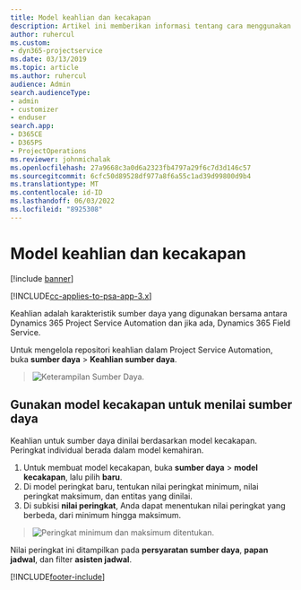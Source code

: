 ```yaml
---
title: Model keahlian dan kecakapan
description: Artikel ini memberikan informasi tentang cara menggunakan model keterampilan dan kemahiran.
author: ruhercul
ms.custom:
- dyn365-projectservice
ms.date: 03/13/2019
ms.topic: article
ms.author: ruhercul
audience: Admin
search.audienceType:
- admin
- customizer
- enduser
search.app:
- D365CE
- D365PS
- ProjectOperations
ms.reviewer: johnmichalak
ms.openlocfilehash: 27a9668c3a0d6a2323fb4797a29f6c7d3d146c57
ms.sourcegitcommit: 6cfc50d89528df977a8f6a55c1ad39d99800d9b4
ms.translationtype: MT
ms.contentlocale: id-ID
ms.lasthandoff: 06/03/2022
ms.locfileid: "8925308"
---
```

# <a name="skills-and-proficiency-models"></a>Model keahlian dan kecakapan

[!include [banner](../includes/psa-now-project-operations.md)]

[!INCLUDE[cc-applies-to-psa-app-3.x](../includes/cc-applies-to-psa-app-3x.md)]

Keahlian adalah karakteristik sumber daya yang digunakan bersama antara Dynamics 365 Project Service Automation dan jika ada, Dynamics 365 Field Service. 

Untuk mengelola repositori keahlian dalam Project Service Automation, buka **sumber daya** \> **Keahlian sumber daya**. 

> ![Keterampilan Sumber Daya.](media/Resource-Management-image84.png)

## <a name="use-proficiency-models-to-rate-resources"></a>Gunakan model kecakapan untuk menilai sumber daya

Keahlian untuk sumber daya dinilai berdasarkan model kecakapan. Peringkat individual berada dalam model kemahiran. 

1. Untuk membuat model kecakapan, buka **sumber daya** \> **model kecakapan**, lalu pilih **baru**.
2. Di model peringkat baru, tentukan nilai peringkat minimum, nilai peringkat maksimum, dan entitas yang dinilai.
3. Di subkisi **nilai peringkat**, Anda dapat menentukan nilai peringkat yang berbeda, dari minimum hingga maksimum.

> ![Peringkat minimum dan maksimum ditentukan.](media/Resource-Management-image85.png)

Nilai peringkat ini ditampilkan pada **persyaratan sumber daya**, **papan jadwal**, dan filter **asisten jadwal**.


[!INCLUDE[footer-include](../includes/footer-banner.md)]

